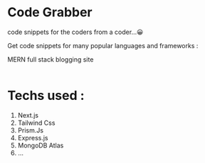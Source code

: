 # Code Grabber 

code snippets for the coders from a coder...😀

Get code snippets for many popular languages and frameworks :

MERN full stack blogging site
<br><br>

# Techs used :

1. Next.js
2. Tailwind Css
3. Prism.Js
4. Express.js
5. MongoDB Atlas
6. ...